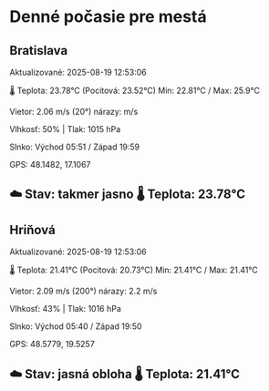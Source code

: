 ﻿# Denné počasie pre mestá

## Bratislava
Aktualizované: 2025-08-19 12:53:06

🌡️ Teplota: 23.78°C 
(Pocitová: 23.52°C)
Min: 22.81°C / Max: 25.9°C

Vietor: 2.06 m/s    (20°) 
nárazy:  m/s

Vlhkosť: 50% | Tlak: 1015 hPa

Slnko: Východ 05:51 / Západ 19:59

GPS: 48.1482, 17.1067

☁️ Stav: takmer jasno        🌡️ Teplota: 23.78°C
---

## Hriňová
Aktualizované: 2025-08-19 12:53:06

🌡️ Teplota: 21.41°C 
(Pocitová: 20.73°C)
Min: 21.41°C / Max: 21.41°C

Vietor: 2.09 m/s (200°)
nárazy: 2.2 m/s

Vlhkosť: 43% | Tlak: 1016 hPa

Slnko: Východ 05:40 / Západ 19:50

GPS: 48.5779, 19.5257

☁️ Stav: jasná obloha        🌡️ Teplota: 21.41°C
---
